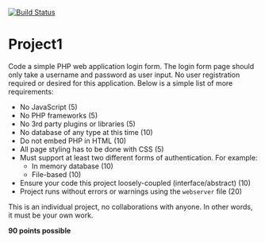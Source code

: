 [![Build Status](https://travis-ci.org/dcritchlow/Project1.svg)](https://travis-ci.org/dcritchlow/Project1)
# Project1

Code a simple PHP web application login form. The login form page should only take a username and password as user input. No user registration required or desired for this application. Below is a simple list of more requirements:

- No JavaScript (5)
- No PHP frameworks (5)
- No 3rd party plugins or libraries (5)
- No database of any type at this time (10)
- Do not embed PHP in HTML (10)
- All page styling has to be done with CSS (5)
- Must support at least two different forms of authentication. For example:
    - In memory database (10)
    - File-based (10)
- Ensure your code this project loosely-coupled (interface/abstract) (10)
- Project runs without errors or warnings using the `webserver` file (20)

This is an individual project, no collaborations with anyone. In other words, it must be your own work.

**90 points possible**
